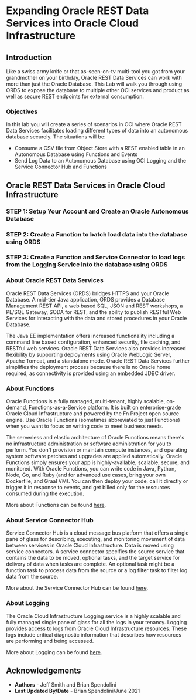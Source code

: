 # Expanding Oracle REST Data Services into Oracle Cloud Infrastructure

## Introduction

Like a swiss army knife or that as-seen-on-tv multi-tool you got from your grandmother on your birthday, Oracle REST Data Services can work with more than just the Oracle Database. This Lab will walk you through using ORDS to expose the database to multiple other OCI services and product as well as secure REST endpoints for external consumption.

### Objectives

In this lab you will create a series of scenarios in OCI where Oracle REST Data Services facilitates loading different types of data into an autonomous database securely. The situations will be:

- Consume a CSV file from Object Store with a REST enabled table in an Autonomous Database using Functions and Events
- Send Log Data to an Autonomous Database using OCI Logging and the Service Connector Hub and Functions


## Oracle REST Data Services in Oracle Cloud Infrastructure

### **STEP 1:** Setup Your Account and Create an Oracle Autonomous Database

### **STEP 2:** Create a Function to batch load data into the database using ORDS

### **STEP 3:** Create a Function and Service Connector to load logs from the Logging Service into the database using ORDS

### About Oracle REST Data Services

Oracle REST Data Services (ORDS) bridges HTTPS and your Oracle Database. A mid-tier Java application, ORDS provides a Database Management REST API, a web based SQL, JSON and REST workshops, a PL/SQL Gateway, SODA for REST, and the ability to publish RESTful Web Services for interacting with the data and stored procedures in your Oracle Database.

The Java EE implementation offers increased functionality including a command line based configuration, enhanced security, file caching, and RESTful web services. Oracle REST Data Services also provides increased flexibility by supporting deployments using Oracle WebLogic Server, Apache Tomcat, and a standalone mode. Oracle REST Data Services further simplifies the deployment process because there is no Oracle home required, as connectivity is provided using an embedded JDBC driver.

### About Functions

Oracle Functions is a fully managed, multi-tenant, highly scalable, on-demand, Functions-as-a-Service platform. It is built on enterprise-grade Oracle Cloud Infrastructure and powered by the Fn Project open source engine. Use Oracle Functions (sometimes abbreviated to just Functions) when you want to focus on writing code to meet business needs.

The serverless and elastic architecture of Oracle Functions means there's no infrastructure administration or software administration for you to perform. You don't provision or maintain compute instances, and operating system software patches and upgrades are applied automatically. Oracle Functions simply ensures your app is highly-available, scalable, secure, and monitored. With Oracle Functions, you can write code in Java, Python, Node, Go, and Ruby (and for advanced use cases, bring your own Dockerfile, and Graal VM). You can then deploy your code, call it directly or trigger it in response to events, and get billed only for the resources consumed during the execution.

More about Functions can be found [here](https://docs.oracle.com/en-us/iaas/Content/Functions/Concepts/functionsoverview.htm).

### About Service Connector Hub

Service Connector Hub is a cloud message bus platform that offers a single pane of glass for describing, executing, and monitoring movement of data between services in Oracle Cloud Infrastructure. Data is moved using service connectors. A service connector specifies the source service that contains the data to be moved, optional tasks, and the target service for delivery of data when tasks are complete. An optional task might be a function task to process data from the source or a log filter task to filter log data from the source.

More about the Service Connector Hub can be found [here](https://docs.oracle.com/en-us/iaas/Content/service-connector-hub/overview.htm).

### About Logging

The Oracle Cloud Infrastructure Logging service is a highly scalable and fully managed single pane of glass for all the logs in your tenancy. Logging provides access to logs from Oracle Cloud Infrastructure resources. These logs include critical diagnostic information that describes how resources are performing and being accessed.

More about Logging can be found [here](https://docs.oracle.com/en-us/iaas/Content/Logging/Concepts/loggingoverview.htm).

## Acknowledgements

- **Authors** - Jeff Smith and Brian Spendolini
- **Last Updated By/Date** - Brian Spendolini/June 2021

